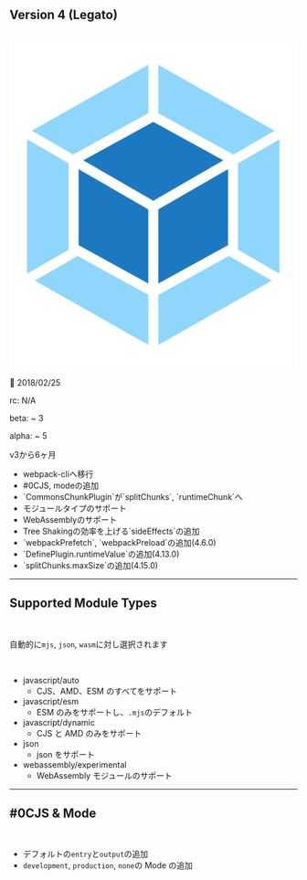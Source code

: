 <!-- sectionTitle: Release: Version 4 -->

<!-- note
webpack4からコードネームがつくようになりました。
レガート（伊: legato）は、音楽のアーティキュレーションのひとつで、
連続する2つの音（通常音の高さは異なる）を途切れさせずに滑らかに続けて演奏すること

また、webpack本体の話ではないですが、CSSとSourceMapsのオンデマンドロードをサポートするmini-css-extract-pluginがリリースされました。
extract-text-webpack-plugin でcssを分けるのは非推奨です。
-->

## Version 4 (Legato)

<br />

<div class="list-with-description">
  <div style="text-align: center">
    <img src="../images/logo-new.svg" class="description-logo" />
    <br />
    <div style="text-align: left">
      <p>🚀 2018/02/25</p>
      <p>rc: N/A</p>
      <p>beta: ~ 3</p>
      <p>alpha: ~ 5</a>
      <p>v3から6ヶ月</p>
    </div>
  </div>
  <ul>
    <li>webpack-cliへ移行</li>
    <li>#0CJS, modeの追加</li>
    <li>`CommonsChunkPlugin`が`splitChunks`, `runtimeChunk`へ</li>
    <li>モジュールタイプのサポート</li>
    <li>WebAssemblyのサポート</li>
    <li>Tree Shakingの効率を上げる`sideEffects`の追加</li>
    <li>`webpackPrefetch`, `webpackPreload`の追加(4.6.0)</li>
    <li>`DefinePlugin.runtimeValue`の追加(4.13.0)</li>
    <li>`splitChunks.maxSize`の追加(4.15.0)</li>
  </ul>
</div>

---

<!-- note
しかし、例えばgraphqlの場合、mjsを読み込みますがjavascript/autoを指定しないと動かないです

-->

## Supported Module Types

<br />

自動的に`mjs`, `json`, `wasm`に対し選択されます

<br />

* javascript/auto
  * CJS、AMD、ESM のすべてをサポート
* javascript/esm
  * ESM のみをサポートし、`.mjs`のデフォルト
* javascript/dynamic
  * CJS と AMD のみをサポート
* json
  * json をサポート
* webassembly/experimental
  * WebAssembly モジュールのサポート

---

<!-- note
entry: ./src/index.js
output: /.dist/main.js

development
  output: pathinfo
  devtool: eval
  cache: true
  optimization
    - namedModules
    - namedChunks
production
  performance-hints: warning
  optimization
    flagIncludedChunks
    occurrenceOrder
    sideEffects
    usedExports
    concatenateModules
    noEmitOnErrors
    minimize
-->

## #0CJS & Mode

<br />

* デフォルトの`entry`と`output`の追加
* `development`, `production`, `none`の Mode の追加
